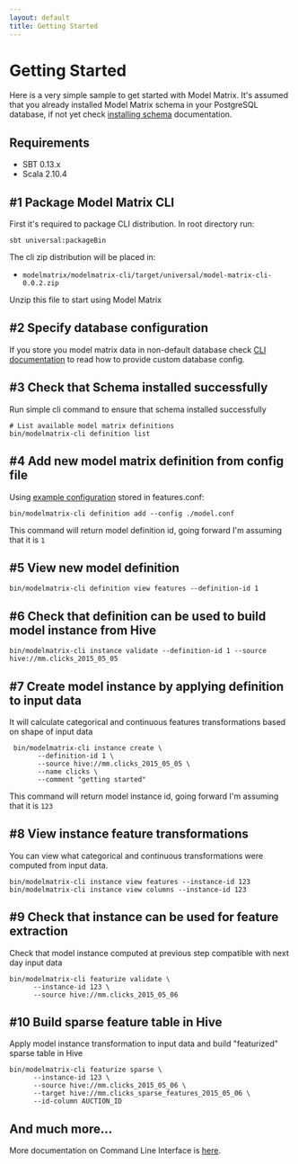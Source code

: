 ```yaml
---
layout: default
title: Getting Started
---
```


# Getting Started

Here is a very simple sample to get started with Model Matrix. It's assumed that you already installed
Model Matrix schema in your PostgreSQL database, if not yet check [installing schema](installing-schema.html) documentation.

## Requirements

- SBT 0.13.x
- Scala 2.10.4

## #1 Package Model Matrix CLI

First it's required to package CLI distribution. In root directory run:

    sbt universal:packageBin
    
The cli zip distribution will be placed in:
  - `modelmatrix/modelmatrix-cli/target/universal/model-matrix-cli-0.0.2.zip`
  
Unzip this file to start using Model Matrix  

## #2 Specify database configuration
    
If you store you model matrix data in non-default database check [CLI documentation](cli.html#specify-database) to read
how to provide custom database config.    

## #3 Check that Schema installed successfully

Run simple cli command to ensure that schema installed successfully
   
    # List available model matrix definitions
    bin/modelmatrix-cli definition list

## #4 Add new model matrix definition from config file

Using [example configuration](feature-matrix-config.html#example-configuration) stored in features.conf:
   
    bin/modelmatrix-cli definition add --config ./model.conf
    
This command will return model definition id, going forward I'm assuming that it is `1`    
                
## #5 View new model definition

    bin/modelmatrix-cli definition view features --definition-id 1
    
## #6 Check that definition can be used to build model instance from Hive
    
    bin/modelmatrix-cli instance validate --definition-id 1 --source hive://mm.clicks_2015_05_05
     
## #7 Create model instance by applying definition to input data
     
It will calculate categorical and continuous features transformations based on shape of input data
     
     bin/modelmatrix-cli instance create \
           --definition-id 1 \
           --source hive://mm.clicks_2015_05_05 \
           --name clicks \
           --comment "getting started"
     
This command will return model instance id, going forward I'm assuming that it is `123`

## #8 View instance feature transformations

You can view what categorical and continuous transformations were computed from input data.

    bin/modelmatrix-cli instance view features --instance-id 123
    bin/modelmatrix-cli instance view columns --instance-id 123
    
## #9 Check that instance can be used for feature extraction

Check that model instance computed at previous step compatible with next day input data
    
    bin/modelmatrix-cli featurize validate \
          --instance-id 123 \
          --source hive://mm.clicks_2015_05_06
    
## #10 Build sparse feature table in Hive
   
Apply model instance transformation to input data and build "featurized" sparse table in Hive
   
    bin/modelmatrix-cli featurize sparse \
          --instance-id 123 \
          --source hive://mm.clicks_2015_05_06 \
          --target hive://mm.clicks_sparse_features_2015_05_06 \
          --id-column AUCTION_ID
   

## And much more…

More documentation on Command Line Interface is [here](cli.html).

